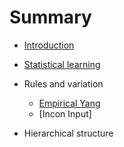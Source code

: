 # Summary

* [Introduction](README.md)
* [Statistical learning](chapter1.md)

* Rules and variation
    * [Empirical Yang](empirical-yang.md)
    * [Incon Input]
* Hierarchical structure


